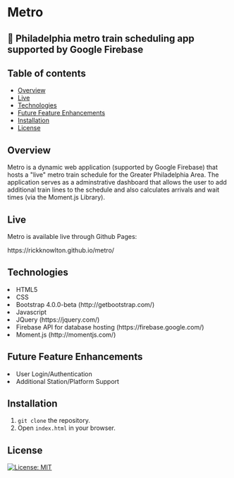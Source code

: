 # Metro
## 🚄 Philadelphia metro train scheduling app supported by Google Firebase

## Table of contents
  * [Overview](#overview)
  * [Live](#live)
  * [Technologies](#technologies)
  * [Future Feature Enhancements](#feature-enhancements)
  * [Installation](#installation)
  * [License](#license)


## <a name="overview"></a> Overview
<p>Metro is a dynamic web application (supported by Google Firebase) that hosts a "live" metro train schedule for the Greater Philadelphia Area. The application serves as a adminstrative dashboard that allows the user to add additional train lines to the schedule and also calculates arrivals and wait times (via the Moment.js Library).</p>


## <a name="live"></a> Live
<p>Metro is available live through Github Pages:</p>
<p>https://rickknowlton.github.io/metro/</p>


## <a name="technologies"></a> Technologies
<li>HTML5</li>
<li>CSS</li>
<li>Bootstrap 4.0.0-beta (http://getbootstrap.com/)</li>
<li>Javascript</li>
<li>JQuery (https://jquery.com/)</li>
<li>Firebase API for database hosting (https://firebase.google.com/)</li>
<li>Moment.js (http://momentjs.com/)</li>


## <a name="feature-enhancements"></a> Future Feature Enhancements
<li>User Login/Authentication</li>
<li>Additional Station/Platform Support</li>


## <a name="installation"></a> Installation
1. `git clone` the repository.
2. Open `index.html` in your browser.


## <a name="license"></a> License
[![License: MIT](https://img.shields.io/badge/License-MIT-yellow.svg)](https://opensource.org/licenses/MIT)

